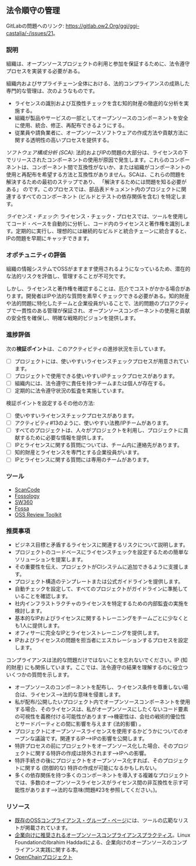 ## 法令順守の管理

GitLabの問題へのリンク: <https://gitlab.ow2.Org/ggi/ggi-castalia/-/issues/21>。

### 説明

組織は、オープンソースプロジェクトの利用と参加を保証するために、法令遵守プロセスを実装する必要がある。

組織内およびサプライチェーン全体における、法的コンプライアンスの成熟した専門的な管理は、次のようなものです。
* ライセンスの識別および互換性チェックを含む知的財産の徹底的な分析を実施する。
* 組織が製品やサービスの一部としてオープンソースのコンポーネントを安全に使用、統合、修正、再配布できるようにする。
* 従業員や請負業者に、オープンソースソフトウェアの作成方法や貢献方法に関する透明性の高いプロセスを提供する。

_ソフトウェア構成分析 (SCA)_: 法的およびIPの問題の大部分は、ライセンスの下でリリースされたコンポーネントの使用が原因で発生します。これらのコンポーネントは、コンポーネント間で互換性がないか、または組織がコンポーネントの使用と再配布を希望する方法と互換性がありません。SCAは、これらの問題を解決するための最初のステップであり、 「解決するためには問題を知る必要がある」 のです。このプロセスでは、部品表ドキュメント内のプロジェクトに関連するすべてのコンポーネント (ビルドとテストの依存関係を含む) を特定します。

_ライセンス・チェック_: ライセンス・チェック・プロセスでは、ツールを使用してコード・ベースを自動的に分析し、コード内のライセンスと著作権を識別します。定期的に実行し、理想的には継続的なビルドと統合チェーンに統合すると、IPの問題を早期にキャッチできます。

### オポチュニティの評価

組織の情報システムでOSSがますます使用されるようになっているため、潜在的な法的リスクを評価し、管理することが不可欠です。

しかし、ライセンスと著作権を確認することは、厄介でコストがかかる場合があります。開発者はIPや法的な質問を素早くチェックできる必要がある。知的財産や法的問題に特化したチームと企業役員がいることで、法的問題のプロアクティブで一貫性のある管理が保証され、オープンソースコンポーネントの使用と貢献の安全性を確保し、明確な戦略的ビジョンを提供します。

### 進捗評価

次の**検証ポイント**は、このアクティビティの進捗状況を示しています。
- [ ] プロジェクトには、使いやすいライセンスチェックプロセスが用意されています。
- [ ] プロジェクトで使用できる使いやすいIPチェックプロセスがあります。
- [ ] 組織内には、法令遵守に責任を持つチームまたは個人が存在する。
- [ ] 定期的に法令遵守状況の監査を実施しています。

検証ポイントを設定するその他の方法:
- [ ] 使いやすいライセンスチェックプロセスがあります。
- [ ] アクティビティ#13のように、使いやすい法務/IPチームがあります。
- [ ] すべてのプロジェクトは、人々がプロジェクトを利用し、プロジェクトに貢献するために必要な情報を提供します。
- [ ] IPとライセンスに関する質問については、チーム内に連絡先があります。
- [ ] 知的財産とライセンスを専門とする企業役員がいます。
- [ ] IPとライセンスに関する質問には専用のチームがあります。

### ツール

* [ScanCode](https://scancode-toolkit.readthedocs.io)
* [Fossology](https://www.fossology.org/)
* [SW360](https://www.eclipse.org/sw360/)
* [Fossa](https://github.com/fossas/fossa-cli)
* [OSS Review Toolkit](https://oss-review-toolkit.org)

### 推奨事項

* ビジネス目標と矛盾するライセンスに関連するリスクについて説明します。
* プロジェクトのコードベースにライセンスチェックを設定するための簡単なソリューションを提案します。
* その重要性を伝え、プロジェクトがCIシステムに追加できるように支援します。
* プロジェクト構造のテンプレートまたは公式ガイドラインを提供します。
* 自動チェックを設定して、すべてのプロジェクトがガイドラインに準拠していることを確認します。
* 社内インフラストラクチャのライセンスを特定するための内部監査の実施を検討します。
* 基本的なIPおよびライセンスに関するトレーニングをチームごとに少なくとも1人に提供します。
* オフィサーに完全なIPとライセンストレーニングを提供します。
* IPおよびライセンスの問題を担当者にエスカレーションするプロセスを設定します。

コンプライアンスは法的な問題だけではないことを忘れないでください。IP (知的財産) にも関係しています。ここでは、法令遵守の結果を理解するのに役立ついくつかの質問を示します。

* オープンソースのコンポーネントを配布し、ライセンス条件を尊重しない場合は、ライセンス-->法的な意味を侵害します。
* 私が配布/公開したいプロジェクト内でオープンソースコンポーネントを使用する場合、そのライセンスは、私がオープンソースにしたくないコード要素の可視性を義務付ける可能性があります-->機密性は、会社の戦術的優位性とサードパーティとの間に影響を与えます (法的影響) 。
* プロジェクトにオープンソースライセンスを使用するかどうかについてのオープンな議論です。関連するIP-->IPの影響を公開します。
* 特許プロセスの前にプロジェクトをオープンソース化した場合、そのプロジェクトに関する特許の作成は除外されます-->IPへの影響。
* 特許手続きの後にプロジェクトをオープンソース化すれば、そのプロジェクトに関する (防御的な) 特許の作成が可能になるかもしれない。
* 多くの依存関係を持つ多くのコンポーネントを導入する複雑なプロジェクトでは、多数のオープンソースライセンスがライセンス間の非互換性を示す可能性があります-->法的な意味(問題#23を参照してください。)。

### リソース

* [既存のOSSコンプライアンス・グループ・ページ](https://oss-compliance-tooling.org/Tooling-Landscape/OSS-Based-licence-Compliance-Tools/)には、ツールの広範なリストが掲載されています。
* [企業向けに推奨されるオープンソースコンプライアンスプラクティス](https://www.ibrahimatlinux.com/wp-content/uploads/2022/01/recommended-oss-compliance-practices.pdf)。Linux FoundationのIbrahim Haddadによる、企業向けのオープンソースのコンプライアンス実践に関する本。
* [OpenChainプロジェクト](https://www.openchainproject.org/)
